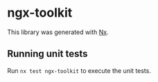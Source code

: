 # ngx-toolkit

This library was generated with [Nx](https://nx.dev).

## Running unit tests

Run `nx test ngx-toolkit` to execute the unit tests.
